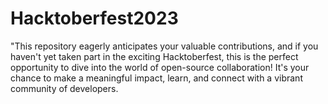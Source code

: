 # Hacktoberfest2023
"This repository eagerly anticipates your valuable contributions, and if you haven't yet taken part in the exciting Hacktoberfest, this is the perfect opportunity to dive into the world of open-source collaboration! It's your chance to make a meaningful impact, learn, and connect with a vibrant community of developers. 
